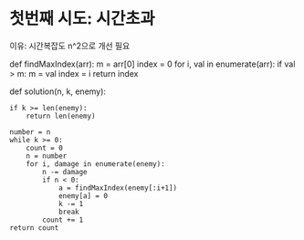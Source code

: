 # 첫번째 시도: 시간초과 

이유: 시간복잡도 n^2으로 개선 필요

def findMaxIndex(arr):
        m = arr[0]
        index = 0
        for i, val in enumerate(arr):
            if val > m:
                m = val
                index = i
        return index
    
def solution(n, k, enemy):

    if k >= len(enemy):
        return len(enemy)
    
    number = n
    while k >= 0: 
        count = 0
        n = number
        for i, damage in enumerate(enemy):
            n -= damage
            if n < 0:
                a = findMaxIndex(enemy[:i+1])
                enemy[a] = 0
                k -= 1
                break
            count += 1
    return count
